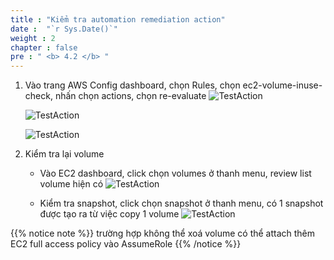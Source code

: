 ```yaml
---
title : "Kiểm tra automation remediation action"
date :  "`r Sys.Date()`" 
weight : 2 
chapter : false
pre : " <b> 4.2 </b> "
---
```

1. Vào trang AWS Config dashboard, chọn Rules, chọn ec2-volume-inuse-check, nhấn chọn actions, chọn re-evaluate
   ![TestAction](../../image/4/4.2.1.png)
 

   ![TestAction](../../image/4/4.2.2.png)


   ![TestAction](../../image/4/4.2.3.png)

 

2. Kiểm tra lại volume
   - Vào EC2 dashboard, click chọn volumes ở thanh menu, review list volume hiện có
   ![TestAction](../../image/4/4.2.4.png)

   - Kiểm tra snapshot, click chọn snapshot ở thanh menu, có 1 snapshot được tạo ra từ việc copy 1 volume
   ![TestAction](../../image/4/4.2.5.png)

  
{{% notice note %}}
trường hợp không thể xoá volume có thể attach thêm EC2 full access policy vào AssumeRole
{{% /notice %}}

